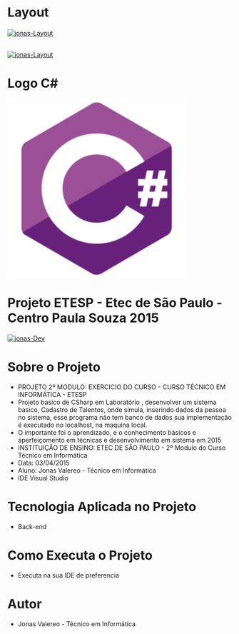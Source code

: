 # Layout

<a href="#">
<img align="center" target="_blank" alt="jonas-Layout" height ="500" width ="1000" src ="https://user-images.githubusercontent.com/25933386/212493604-30bbf6a9-d5e2-40e0-97e4-efaef9fe6e9a.JPG"></img>
</a>

##

<a href="#">
<target=_blank><img align="center"  alt="jonas-Layout" height ="700" width ="700" src ="https://user-images.githubusercontent.com/25933386/212493899-1ca96f2e-4566-45a7-b1dd-a88285338738.JPG" style="max-width: 100%;"></img></target>
</a>

# Logo C#
<a href="#">
<img align="center"  alt="jonas-C#" height ="400" width ="400" src ="https://raw.githubusercontent.com/devicons/devicon/master/icons/csharp/csharp-original.svg" style="max-width: 100%;"></img>
</a>

# Projeto ETESP - Etec de São Paulo - Centro Paula Souza 2015

<a href="#">
<img align="center"  alt="jonas-Dev" height ="70" width ="160" src ="https://user-images.githubusercontent.com/25933386/116831049-87107400-ab83-11eb-947b-0a94a3e89f04.png" style="max-width: 100%;"></img>
</a>

# Sobre o Projeto

- PROJETO 2º MODULO: EXERCICIO DO CURSO - CURSO TÉCNICO EM INFORMÁTICA - ETESP
- Projeto basico de CSharp em Laboratório , desenvolver  um sistema basico, Cadastro de Talentos, onde simula, inserindo dados da pessoa no sistema, esse programa não tem banco de dados sua implementação é executado no localhost, na maquina local.
- O importante foi o aprendizado, e o conhecimento básicos e aperfeiçomento em técnicas e desenvolvimento em sistema em 2015
- INSTITUIÇÃO DE ENSINO: ETEC DE SÃO PAULO - 2º Modulo do Curso Técnico em Informática
- Data:  03/04/2015
- Aluno: Jonas Valereo - Técnico em Informática
- IDE Visual Studio

# Tecnologia Aplicada no Projeto

- Back-end

# Como Executa o Projeto

- Executa na sua IDE de preferencia

# Autor

- Jonas Valereo - Técnico em Informática 
